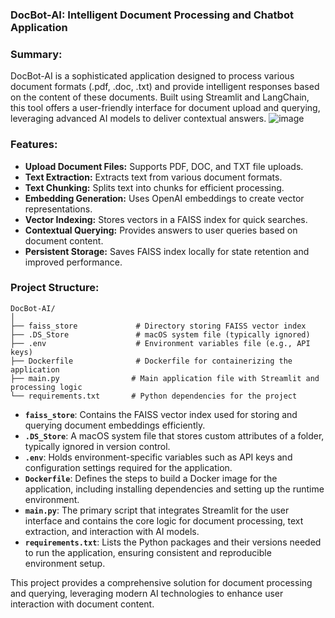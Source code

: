 ### **DocBot-AI: Intelligent Document Processing and Chatbot Application**

### **Summary:**
DocBot-AI is a sophisticated application designed to process various document formats (.pdf, .doc, .txt) and provide intelligent responses based on the content of these documents. Built using Streamlit and LangChain, this tool offers a user-friendly interface for document upload and querying, leveraging advanced AI models to deliver contextual answers.
![image](https://github.com/user-attachments/assets/243a9a78-87ef-4fc6-a4e0-604a95f4e7aa)

### **Features:**
- **Upload Document Files:** Supports PDF, DOC, and TXT file uploads.
- **Text Extraction:** Extracts text from various document formats.
- **Text Chunking:** Splits text into chunks for efficient processing.
- **Embedding Generation:** Uses OpenAI embeddings to create vector representations.
- **Vector Indexing:** Stores vectors in a FAISS index for quick searches.
- **Contextual Querying:** Provides answers to user queries based on document content.
- **Persistent Storage:** Saves FAISS index locally for state retention and improved performance.
### **Project Structure:**
```
DocBot-AI/
│
├── faiss_store             # Directory storing FAISS vector index
├── .DS_Store               # macOS system file (typically ignored)
├── .env                    # Environment variables file (e.g., API keys)
├── Dockerfile              # Dockerfile for containerizing the application
├── main.py                # Main application file with Streamlit and processing logic
└── requirements.txt       # Python dependencies for the project
```
- **`faiss_store`**: Contains the FAISS vector index used for storing and querying document embeddings efficiently.
- **`.DS_Store`**: A macOS system file that stores custom attributes of a folder, typically ignored in version control.
- **`.env`**: Holds environment-specific variables such as API keys and configuration settings required for the application.
- **`Dockerfile`**: Defines the steps to build a Docker image for the application, including installing dependencies and setting up the runtime environment.
- **`main.py`**: The primary script that integrates Streamlit for the user interface and contains the core logic for document processing, text extraction, and interaction with AI models.
- **`requirements.txt`**: Lists the Python packages and their versions needed to run the application, ensuring consistent and reproducible environment setup.

This project provides a comprehensive solution for document processing and querying, leveraging modern AI technologies to enhance user interaction with document content.
